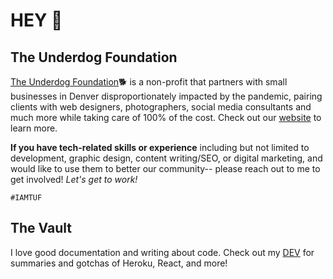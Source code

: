 # HEY 👋

## The Underdog Foundation
[The Underdog Foundation](https://theunderdogfoundation.org/):dog2: is a non-profit that partners with small businesses in Denver disproportionately impacted by the pandemic, pairing clients with web designers, photographers, social media consultants and much more while taking care of 100% of the cost. Check out our [website](https://theunderdogfoundation.org/) to learn more. 

**If you have tech-related skills or experience** including but not limited to development, graphic design, content writing/SEO, or digital marketing, and would like to use them to better our community-- please reach out to me to get involved! _Let's get to work!_

`#IAMTUF`

## The Vault
I love good documentation and writing about code. Check out my [DEV](https://dev.to/darnocer) for summaries and gotchas of Heroku, React, and more! 



